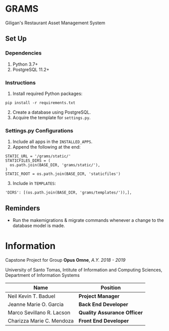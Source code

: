 # GRAMS
Giligan's Restaurant Asset Management System


## Set Up

### Dependencies
1. Python 3.7+
3. PostgreSQL 11.2+

### Instructions
1. Install required Python packages:
```
pip install -r requirements.txt
```
2. Create a database using PostgreSQL.
3. Acquire the template for `settings.py`.

### Settings.py Configurations
1. Include all apps in the `INSTALLED_APPS`.
2. Append the following at the end:
```
STATIC_URL = '/grams/static/'
STATICFILES_DIRS = (
  os.path.join(BASE_DIR, 'grams/static/'),
)
STATIC_ROOT = os.path.join(BASE_DIR, 'staticfiles')
```
3. Include in `TEMPLATES`:
```
'DIRS': [(os.path.join(BASE_DIR, 'grams/templates/')),],
```


## Reminders
* Run the makemigrations & migrate commands whenever a change to the database model is made.


# Information
Capstone Project for Group **Opus Omne**, *A.Y. 2018 - 2019*

University of Santo Tomas, Intitute of Information and Computing Sciences, Department of Information Systems

| Name                      | Position                  |
|---------------------------|---------------------------|
| Neil Kevin T. Baduel      | **Project Manager**           |
| Jeanne Marie O. Garcia    | **Back End Developer**        |
| Marco Sevillano R. Lacson | **Quality Assurance Officer** |
| Charizza Marie C. Mendoza | **Front End Developer**       |